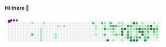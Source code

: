 ### Hi there 👋

<!--
**MarcoCosta87/MarcoCosta87** is a ✨ _special_ ✨ repository because its `README.md` (this file) appears on your GitHub profile.

Here are some ideas to get you started:

- 🔭 I’m currently working on ...
- 🌱 I’m currently learning ...
- 👯 I’m looking to collaborate on ...
- 🤔 I’m looking for help with ...
- 💬 Ask me about ...
- 📫 How to reach me: ...
- 😄 Pronouns: ...
- ⚡ Fun fact: ...
-->

<svg viewBox="-16 -32 880 192" width="880" height="192" xmlns="http://www.w3.org/2000/svg"><style>@keyframes c0{1.99%{fill:var(--c1)}2.01%,to{fill:var(--ce)}}@keyframes c1{68.06%{fill:var(--c2)}68.08%,to{fill:var(--ce)}}@keyframes c2{3.54%{fill:var(--c1)}3.56%,to{fill:var(--ce)}}@keyframes c3{3.76%{fill:var(--c1)}3.78%,to{fill:var(--ce)}}@keyframes c4{3.98%{fill:var(--c1)}4%,to{fill:var(--ce)}}@keyframes c5{4.2%{fill:var(--c1)}4.22%,to{fill:var(--ce)}}@keyframes c6{4.42%{fill:var(--c1)}4.44%,to{fill:var(--ce)}}@keyframes c7{2.87%{fill:var(--c1)}2.89%,to{fill:var(--ce)}}@keyframes c8{5.98%{fill:var(--c1)}6%,to{fill:var(--ce)}}@keyframes c9{5.75%{fill:var(--c1)}5.77%,to{fill:var(--ce)}}@keyframes ca{6.86%{fill:var(--c1)}6.88%,to{fill:var(--ce)}}@keyframes cb{7.31%{fill:var(--c1)}7.33%,to{fill:var(--ce)}}@keyframes cc{58.53%{fill:var(--c2)}58.55%,to{fill:var(--ce)}}@keyframes cd{9.75%{fill:var(--c1)}9.77%,to{fill:var(--ce)}}@keyframes ce{9.97%{fill:var(--c1)}9.99%,to{fill:var(--ce)}}@keyframes cf{10.41%{fill:var(--c1)}10.43%,to{fill:var(--ce)}}@keyframes cg{57.86%{fill:var(--c2)}57.88%,to{fill:var(--ce)}}@keyframes ch{17.73%{fill:var(--c1)}17.75%,to{fill:var(--ce)}}@keyframes ci{17.95%{fill:var(--c1)}17.97%,to{fill:var(--ce)}}@keyframes cj{74.05%{fill:var(--c3)}74.07%,to{fill:var(--ce)}}@keyframes ck{60.3%{fill:var(--c2)}60.32%,to{fill:var(--ce)}}@keyframes cl{11.74%{fill:var(--c1)}11.76%,to{fill:var(--ce)}}@keyframes cm{90.68%{fill:var(--c4)}90.7%,to{fill:var(--ce)}}@keyframes cn{57.2%{fill:var(--c2)}57.22%,to{fill:var(--ce)}}@keyframes co{56.97%{fill:var(--c2)}56.99%,to{fill:var(--ce)}}@keyframes cp{11.96%{fill:var(--c1)}11.98%,to{fill:var(--ce)}}@keyframes cq{74.93%{fill:var(--c3)}74.95%,to{fill:var(--ce)}}@keyframes cr{56.53%{fill:var(--c2)}56.55%,to{fill:var(--ce)}}@keyframes cs{12.41%{fill:var(--c1)}12.43%,to{fill:var(--ce)}}@keyframes ct{12.63%{fill:var(--c1)}12.65%,to{fill:var(--ce)}}@keyframes cu{13.07%{fill:var(--c1)}13.09%,to{fill:var(--ce)}}@keyframes cv{56.09%{fill:var(--c2)}56.11%,to{fill:var(--ce)}}@keyframes cw{61.19%{fill:var(--c2)}61.21%,to{fill:var(--ce)}}@keyframes cx{16.18%{fill:var(--c1)}16.2%,to{fill:var(--ce)}}@keyframes cy{15.51%{fill:var(--c1)}15.53%,to{fill:var(--ce)}}@keyframes cz{14.85%{fill:var(--c1)}14.87%,to{fill:var(--ce)}}@keyframes c10{15.95%{fill:var(--c1)}15.97%,to{fill:var(--ce)}}@keyframes c11{15.73%{fill:var(--c1)}15.75%,to{fill:var(--ce)}}@keyframes c12{75.82%{fill:var(--c3)}75.84%,to{fill:var(--ce)}}@keyframes c13{85.8%{fill:var(--c4)}85.82%,to{fill:var(--ce)}}@keyframes c14{85.58%{fill:var(--c4)}85.6%,to{fill:var(--ce)}}@keyframes c15{13.74%{fill:var(--c1)}13.76%,to{fill:var(--ce)}}@keyframes c16{86.24%{fill:var(--c4)}86.26%,to{fill:var(--ce)}}@keyframes c17{14.18%{fill:var(--c1)}14.2%,to{fill:var(--ce)}}@keyframes c18{76.93%{fill:var(--c3)}76.95%,to{fill:var(--ce)}}@keyframes c19{42.56%{fill:var(--c1)}42.58%,to{fill:var(--ce)}}@keyframes c1a{42.78%{fill:var(--c2)}42.8%,to{fill:var(--ce)}}@keyframes c1b{77.6%{fill:var(--c3)}77.62%,to{fill:var(--ce)}}@keyframes c1c{77.82%{fill:var(--c3)}77.84%,to{fill:var(--ce)}}@keyframes c1d{43.45%{fill:var(--c2)}43.47%,to{fill:var(--ce)}}@keyframes c1e{29.04%{fill:var(--c1)}29.06%,to{fill:var(--ce)}}@keyframes c1f{29.26%{fill:var(--c1)}29.28%,to{fill:var(--ce)}}@keyframes c1g{30.37%{fill:var(--c1)}30.39%,to{fill:var(--ce)}}@keyframes c1h{78.04%{fill:var(--c3)}78.06%,to{fill:var(--ce)}}@keyframes c1i{84.47%{fill:var(--c4)}84.49%,to{fill:var(--ce)}}@keyframes c1j{87.35%{fill:var(--c4)}87.37%,to{fill:var(--ce)}}@keyframes c1k{28.59%{fill:var(--c1)}28.61%,to{fill:var(--ce)}}@keyframes c1l{28.81%{fill:var(--c1)}28.83%,to{fill:var(--ce)}}@keyframes c1m{41.01%{fill:var(--c1)}41.03%,to{fill:var(--ce)}}@keyframes c1n{84.25%{fill:var(--c4)}84.27%,to{fill:var(--ce)}}@keyframes c1o{44.11%{fill:var(--c2)}44.13%,to{fill:var(--ce)}}@keyframes c1p{28.37%{fill:var(--c1)}28.39%,to{fill:var(--ce)}}@keyframes c1q{46.77%{fill:var(--c2)}46.79%,to{fill:var(--ce)}}@keyframes c1r{29.7%{fill:var(--c1)}29.72%,to{fill:var(--ce)}}@keyframes c1s{29.92%{fill:var(--c1)}29.94%,to{fill:var(--ce)}}@keyframes c1t{41.23%{fill:var(--c2)}41.25%,to{fill:var(--ce)}}@keyframes c1u{84.03%{fill:var(--c4)}84.05%,to{fill:var(--ce)}}@keyframes c1v{28.15%{fill:var(--c1)}28.17%,to{fill:var(--ce)}}@keyframes c1w{82.03%{fill:var(--c4)}82.05%,to{fill:var(--ce)}}@keyframes c1x{82.25%{fill:var(--c4)}82.27%,to{fill:var(--ce)}}@keyframes c1y{78.7%{fill:var(--c3)}78.72%,to{fill:var(--ce)}}@keyframes c1z{21.5%{fill:var(--c1)}21.52%,to{fill:var(--ce)}}@keyframes c20{21.72%{fill:var(--c1)}21.74%,to{fill:var(--ce)}}@keyframes c21{45%{fill:var(--c2)}45.02%,to{fill:var(--ce)}}@keyframes c22{82.47%{fill:var(--c4)}82.49%,to{fill:var(--ce)}}@keyframes c23{82.7%{fill:var(--c4)}82.72%,to{fill:var(--ce)}}@keyframes c24{21.94%{fill:var(--c1)}21.96%,to{fill:var(--ce)}}@keyframes c25{45.22%{fill:var(--c2)}45.24%,to{fill:var(--ce)}}@keyframes c26{35.69%{fill:var(--c1)}35.71%,to{fill:var(--ce)}}@keyframes c27{35.47%{fill:var(--c1)}35.49%,to{fill:var(--ce)}}@keyframes c28{48.99%{fill:var(--c2)}49.01%,to{fill:var(--ce)}}@keyframes c29{83.36%{fill:var(--c4)}83.38%,to{fill:var(--ce)}}@keyframes c2a{45.67%{fill:var(--c2)}45.69%,to{fill:var(--ce)}}@keyframes c2b{45.44%{fill:var(--c2)}45.46%,to{fill:var(--ce)}}@keyframes c2c{35.91%{fill:var(--c2)}35.93%,to{fill:var(--ce)}}@keyframes c2d{35.24%{fill:var(--c1)}35.26%,to{fill:var(--ce)}}@keyframes c2e{79.37%{fill:var(--c3)}79.39%,to{fill:var(--ce)}}@keyframes c2f{80.92%{fill:var(--c4)}80.94%,to{fill:var(--ce)}}@keyframes c2g{80.7%{fill:var(--c4)}80.72%,to{fill:var(--ce)}}@keyframes c2h{22.83%{fill:var(--c1)}22.85%,to{fill:var(--ce)}}@keyframes c2i{80.48%{fill:var(--c3)}80.5%,to{fill:var(--ce)}}@keyframes c2j{51.43%{fill:var(--c2)}51.45%,to{fill:var(--ce)}}@keyframes c2k{24.6%{fill:var(--c1)}24.62%,to{fill:var(--ce)}}@keyframes c2l{23.27%{fill:var(--c1)}23.29%,to{fill:var(--ce)}}@keyframes c2m{51.87%{fill:var(--c2)}51.89%,to{fill:var(--ce)}}@keyframes c2n{24.16%{fill:var(--c1)}24.18%,to{fill:var(--ce)}}@keyframes c2o{24.38%{fill:var(--c1)}24.4%,to{fill:var(--ce)}}@keyframes c2p{25.05%{fill:var(--c1)}25.07%,to{fill:var(--ce)}}@keyframes u0{1.99%{transform:scale(0,1)}2.01%,2.87%{transform:scale(.02,1)}2.89%,3.54%{transform:scale(.04,1)}3.56%,3.76%{transform:scale(.06,1)}3.78%,3.98%{transform:scale(.08,1)}4%,4.2%{transform:scale(.1,1)}4.22%,4.42%{transform:scale(.12,1)}4.44%,5.75%{transform:scale(.14,1)}5.77%,5.98%{transform:scale(.16,1)}6%,6.86%{transform:scale(.18,1)}6.88%,7.31%{transform:scale(.2,1)}7.33%,9.75%{transform:scale(.22,1)}9.77%,9.97%{transform:scale(.24,1)}10.41%,9.99%{transform:scale(.27,1)}10.43%,11.74%{transform:scale(.29,1)}11.76%,11.96%{transform:scale(.31,1)}11.98%,12.41%{transform:scale(.33,1)}12.43%,12.63%{transform:scale(.35,1)}12.65%,13.07%{transform:scale(.37,1)}13.09%,13.74%{transform:scale(.39,1)}13.76%,14.18%{transform:scale(.41,1)}14.2%,14.85%{transform:scale(.43,1)}14.87%,15.51%{transform:scale(.45,1)}15.53%,15.73%{transform:scale(.47,1)}15.75%,15.95%{transform:scale(.49,1)}15.97%,16.18%{transform:scale(.51,1)}16.2%,17.73%{transform:scale(.53,1)}17.75%,17.95%{transform:scale(.55,1)}17.97%,21.5%{transform:scale(.57,1)}21.52%,21.72%{transform:scale(.59,1)}21.74%,21.94%{transform:scale(.61,1)}21.96%,22.83%{transform:scale(.63,1)}22.85%,23.27%{transform:scale(.65,1)}23.29%,24.16%{transform:scale(.67,1)}24.18%,24.38%{transform:scale(.69,1)}24.4%,24.6%{transform:scale(.71,1)}24.62%,25.05%{transform:scale(.73,1)}25.07%,28.15%{transform:scale(.76,1)}28.17%,28.37%{transform:scale(.78,1)}28.39%,28.59%{transform:scale(.8,1)}28.61%,28.81%{transform:scale(.82,1)}28.83%,29.04%{transform:scale(.84,1)}29.06%,29.26%{transform:scale(.86,1)}29.28%,29.7%{transform:scale(.88,1)}29.72%,29.92%{transform:scale(.9,1)}29.94%,30.37%{transform:scale(.92,1)}30.39%,35.24%{transform:scale(.94,1)}35.26%,35.47%{transform:scale(.96,1)}35.49%,35.69%{transform:scale(.98,1)}35.71%,to{transform:scale(1,1)}}@keyframes u1{35.91%{transform:scale(0,1)}35.93%,to{transform:scale(1,1)}}@keyframes u2{41.01%{transform:scale(0,1)}41.03%,to{transform:scale(1,1)}}@keyframes u3{41.23%{transform:scale(0,1)}41.25%,to{transform:scale(1,1)}}@keyframes u4{42.56%{transform:scale(0,1)}42.58%,to{transform:scale(1,1)}}@keyframes u5{42.78%{transform:scale(0,1)}42.8%,43.45%{transform:scale(.05,1)}43.47%,44.11%{transform:scale(.1,1)}44.13%,45%{transform:scale(.15,1)}45.02%,45.22%{transform:scale(.2,1)}45.24%,45.44%{transform:scale(.25,1)}45.46%,45.67%{transform:scale(.3,1)}45.69%,46.77%{transform:scale(.35,1)}46.79%,48.99%{transform:scale(.4,1)}49.01%,51.43%{transform:scale(.45,1)}51.45%,51.87%{transform:scale(.5,1)}51.89%,56.09%{transform:scale(.55,1)}56.11%,56.53%{transform:scale(.6,1)}56.55%,56.97%{transform:scale(.65,1)}56.99%,57.2%{transform:scale(.7,1)}57.22%,57.86%{transform:scale(.75,1)}57.88%,58.53%{transform:scale(.8,1)}58.55%,60.3%{transform:scale(.85,1)}60.32%,61.19%{transform:scale(.9,1)}61.21%,68.06%{transform:scale(.95,1)}68.08%,to{transform:scale(1,1)}}@keyframes u6{74.05%{transform:scale(0,1)}74.07%,74.93%{transform:scale(.1,1)}74.95%,75.82%{transform:scale(.2,1)}75.84%,76.93%{transform:scale(.3,1)}76.95%,77.6%{transform:scale(.4,1)}77.62%,77.82%{transform:scale(.5,1)}77.84%,78.04%{transform:scale(.6,1)}78.06%,78.7%{transform:scale(.7,1)}78.72%,79.37%{transform:scale(.8,1)}79.39%,80.48%{transform:scale(.9,1)}80.5%,to{transform:scale(1,1)}}@keyframes u7{80.7%{transform:scale(0,1)}80.72%,80.92%{transform:scale(.07,1)}80.94%,82.03%{transform:scale(.13,1)}82.05%,82.25%{transform:scale(.2,1)}82.27%,82.47%{transform:scale(.27,1)}82.49%,82.7%{transform:scale(.33,1)}82.72%,83.36%{transform:scale(.4,1)}83.38%,84.03%{transform:scale(.47,1)}84.05%,84.25%{transform:scale(.53,1)}84.27%,84.47%{transform:scale(.6,1)}84.49%,85.58%{transform:scale(.67,1)}85.6%,85.8%{transform:scale(.73,1)}85.82%,86.24%{transform:scale(.8,1)}86.26%,87.35%{transform:scale(.87,1)}87.37%,90.68%{transform:scale(.93,1)}90.7%,to{transform:scale(1,1)}}@keyframes s0{0%,99.78%{transform:translate(0,-16px)}.22%{transform:translate(0,0)}2.88%{transform:translate(192px,0)}3.1%{transform:translate(192px,16px)}3.33%{transform:translate(176px,16px)}4.43%{transform:translate(176px,96px)}5.54%{transform:translate(256px,96px)}5.99%{transform:translate(256px,64px)}6.21%{transform:translate(272px,64px)}6.87%{transform:translate(272px,16px)}9.76%{transform:translate(480px,16px)}10.42%{transform:translate(480px,64px)}10.86%{transform:translate(512px,64px)}11.09%,59.87%{transform:translate(512px,48px)}11.53%{transform:translate(544px,48px)}11.75%{transform:translate(544px,32px)}11.97%,56.76%{transform:translate(560px,32px)}12.2%{transform:translate(560px,48px)}12.42%{transform:translate(576px,48px)}13.08%{transform:translate(576px,96px)}13.97%{transform:translate(640px,96px)}14.19%{transform:translate(640px,80px)}14.63%{transform:translate(608px,80px)}15.52%,76.27%{transform:translate(608px,16px)}15.74%,75.61%{transform:translate(624px,16px)}15.96%{transform:translate(624px,0)}16.19%{transform:translate(608px,0)}16.41%{transform:translate(608px,-16px)}17.52%{transform:translate(528px,-16px)}17.96%{transform:translate(528px,16px)}18.18%{transform:translate(544px,16px)}18.63%{transform:translate(544px,-16px)}21.29%{transform:translate(736px,-16px)}21.73%,31.93%{transform:translate(736px,16px)}21.95%,39.25%,48.12%{transform:translate(752px,16px)}22.17%,39.02%{transform:translate(752px,0)}23.06%,38.14%{transform:translate(816px,0)}23.28%,37.92%{transform:translate(816px,16px)}23.5%,37.69%{transform:translate(832px,16px)}23.95%{transform:translate(832px,48px)}24.17%,51.66%{transform:translate(816px,48px)}24.39%{transform:translate(816px,64px)}24.61%{transform:translate(800px,64px)}24.83%,79.82%{transform:translate(800px,80px)}25.28%{transform:translate(832px,80px)}26.39%,33.48%{transform:translate(832px,0)}27.94%{transform:translate(720px,0)}28.16%,81.82%{transform:translate(720px,16px)}28.6%,31.26%,40.13%,47.23%{transform:translate(688px,16px)}28.82%,31.04%,47.01%,86.92%{transform:translate(688px,32px)}29.05%,30.82%,42.35%{transform:translate(672px,32px)}29.27%,43.02%{transform:translate(672px,48px)}29.71%{transform:translate(704px,48px)}29.93%,41.46%{transform:translate(704px,64px)}30.38%,41.91%,84.92%{transform:translate(672px,64px)}32.15%,44.57%{transform:translate(736px,0)}34.37%,37.03%{transform:translate(832px,64px)}35.48%,82.93%{transform:translate(752px,64px)}35.7%{transform:translate(752px,48px)}35.92%{transform:translate(768px,48px)}36.14%{transform:translate(768px,64px)}41.02%{transform:translate(688px,80px)}41.24%{transform:translate(704px,80px)}42.57%{transform:translate(656px,32px)}42.79%{transform:translate(656px,48px)}43.46%{transform:translate(672px,16px)}43.9%,46.56%{transform:translate(704px,16px)}44.12%{transform:translate(704px,0)}45.01%{transform:translate(736px,32px)}45.45%{transform:translate(768px,32px)}45.68%{transform:translate(768px,16px)}46.78%{transform:translate(704px,32px)}49%{transform:translate(752px,80px)}49.22%{transform:translate(736px,80px)}49.67%{transform:translate(736px,112px)}50.55%{transform:translate(800px,112px)}51.44%{transform:translate(800px,48px)}52.55%{transform:translate(816px,-16px)}55.65%{transform:translate(592px,-16px)}56.32%{transform:translate(592px,32px)}57.21%{transform:translate(560px,0)}58.54%{transform:translate(464px,0)}58.76%{transform:translate(464px,16px)}59.42%{transform:translate(512px,16px)}60.09%{transform:translate(528px,48px)}60.31%,73.61%{transform:translate(528px,64px)}61.2%{transform:translate(592px,64px)}61.42%{transform:translate(592px,48px)}67.85%,97.12%{transform:translate(128px,48px)}68.07%,96.9%{transform:translate(128px,64px)}74.06%{transform:translate(528px,32px)}74.72%{transform:translate(576px,32px)}74.94%{transform:translate(576px,16px)}75.83%{transform:translate(624px,32px)}76.05%{transform:translate(608px,32px)}76.94%{transform:translate(656px,16px)}77.83%{transform:translate(656px,80px)}80.49%{transform:translate(800px,32px)}80.71%{transform:translate(784px,32px)}80.93%{transform:translate(784px,16px)}82.26%{transform:translate(720px,48px)}82.48%{transform:translate(736px,48px)}82.71%{transform:translate(736px,64px)}83.37%{transform:translate(752px,96px)}84.48%{transform:translate(672px,96px)}85.59%{transform:translate(624px,64px)}85.81%{transform:translate(624px,48px)}86.03%{transform:translate(640px,48px)}86.25%{transform:translate(640px,32px)}87.36%{transform:translate(688px,0)}89.36%{transform:translate(544px,0)}90.69%{transform:translate(544px,96px)}96.01%{transform:translate(160px,96px)}96.45%{transform:translate(160px,64px)}97.34%{transform:translate(112px,48px)}97.56%{transform:translate(112px,32px)}98.23%{transform:translate(64px,32px)}98.89%{transform:translate(64px,-16px)}}@keyframes s1{0%,99.78%{transform:translate(16px,-16px)}.22%{transform:translate(0,-16px)}.44%{transform:translate(0,0)}3.1%{transform:translate(192px,0)}3.33%{transform:translate(192px,16px)}3.55%{transform:translate(176px,16px)}4.66%{transform:translate(176px,96px)}5.76%{transform:translate(256px,96px)}6.21%{transform:translate(256px,64px)}6.43%{transform:translate(272px,64px)}7.1%{transform:translate(272px,16px)}9.98%{transform:translate(480px,16px)}10.64%{transform:translate(480px,64px)}11.09%{transform:translate(512px,64px)}11.31%,60.09%{transform:translate(512px,48px)}11.75%{transform:translate(544px,48px)}11.97%{transform:translate(544px,32px)}12.2%,56.98%{transform:translate(560px,32px)}12.42%{transform:translate(560px,48px)}12.64%{transform:translate(576px,48px)}13.3%{transform:translate(576px,96px)}14.19%{transform:translate(640px,96px)}14.41%{transform:translate(640px,80px)}14.86%{transform:translate(608px,80px)}15.74%,76.5%{transform:translate(608px,16px)}15.96%,75.83%{transform:translate(624px,16px)}16.19%{transform:translate(624px,0)}16.41%{transform:translate(608px,0)}16.63%{transform:translate(608px,-16px)}17.74%{transform:translate(528px,-16px)}18.18%{transform:translate(528px,16px)}18.4%{transform:translate(544px,16px)}18.85%{transform:translate(544px,-16px)}21.51%{transform:translate(736px,-16px)}21.95%,32.15%{transform:translate(736px,16px)}22.17%,39.47%,48.34%{transform:translate(752px,16px)}22.39%,39.25%{transform:translate(752px,0)}23.28%,38.36%{transform:translate(816px,0)}23.5%,38.14%{transform:translate(816px,16px)}23.73%,37.92%{transform:translate(832px,16px)}24.17%{transform:translate(832px,48px)}24.39%,51.88%{transform:translate(816px,48px)}24.61%{transform:translate(816px,64px)}24.83%{transform:translate(800px,64px)}25.06%,80.04%{transform:translate(800px,80px)}25.5%{transform:translate(832px,80px)}26.61%,33.7%{transform:translate(832px,0)}28.16%{transform:translate(720px,0)}28.38%,82.04%{transform:translate(720px,16px)}28.82%,31.49%,40.35%,47.45%{transform:translate(688px,16px)}29.05%,31.26%,47.23%,87.14%{transform:translate(688px,32px)}29.27%,31.04%,42.57%{transform:translate(672px,32px)}29.49%,43.24%{transform:translate(672px,48px)}29.93%{transform:translate(704px,48px)}30.16%,41.69%{transform:translate(704px,64px)}30.6%,42.13%,85.14%{transform:translate(672px,64px)}32.37%,44.79%{transform:translate(736px,0)}34.59%,37.25%{transform:translate(832px,64px)}35.7%,83.15%{transform:translate(752px,64px)}35.92%{transform:translate(752px,48px)}36.14%{transform:translate(768px,48px)}36.36%{transform:translate(768px,64px)}41.24%{transform:translate(688px,80px)}41.46%{transform:translate(704px,80px)}42.79%{transform:translate(656px,32px)}43.02%{transform:translate(656px,48px)}43.68%{transform:translate(672px,16px)}44.12%,46.78%{transform:translate(704px,16px)}44.35%{transform:translate(704px,0)}45.23%{transform:translate(736px,32px)}45.68%{transform:translate(768px,32px)}45.9%{transform:translate(768px,16px)}47.01%{transform:translate(704px,32px)}49.22%{transform:translate(752px,80px)}49.45%{transform:translate(736px,80px)}49.89%{transform:translate(736px,112px)}50.78%{transform:translate(800px,112px)}51.66%{transform:translate(800px,48px)}52.77%{transform:translate(816px,-16px)}55.88%{transform:translate(592px,-16px)}56.54%{transform:translate(592px,32px)}57.43%{transform:translate(560px,0)}58.76%{transform:translate(464px,0)}58.98%{transform:translate(464px,16px)}59.65%{transform:translate(512px,16px)}60.31%{transform:translate(528px,48px)}60.53%,73.84%{transform:translate(528px,64px)}61.42%{transform:translate(592px,64px)}61.64%{transform:translate(592px,48px)}68.07%,97.34%{transform:translate(128px,48px)}68.29%,97.12%{transform:translate(128px,64px)}74.28%{transform:translate(528px,32px)}74.94%{transform:translate(576px,32px)}75.17%{transform:translate(576px,16px)}76.05%{transform:translate(624px,32px)}76.27%{transform:translate(608px,32px)}77.16%{transform:translate(656px,16px)}78.05%{transform:translate(656px,80px)}80.71%{transform:translate(800px,32px)}80.93%{transform:translate(784px,32px)}81.15%{transform:translate(784px,16px)}82.48%{transform:translate(720px,48px)}82.71%{transform:translate(736px,48px)}82.93%{transform:translate(736px,64px)}83.59%{transform:translate(752px,96px)}84.7%{transform:translate(672px,96px)}85.81%{transform:translate(624px,64px)}86.03%{transform:translate(624px,48px)}86.25%{transform:translate(640px,48px)}86.47%{transform:translate(640px,32px)}87.58%{transform:translate(688px,0)}89.58%{transform:translate(544px,0)}90.91%{transform:translate(544px,96px)}96.23%{transform:translate(160px,96px)}96.67%{transform:translate(160px,64px)}97.56%{transform:translate(112px,48px)}97.78%{transform:translate(112px,32px)}98.45%{transform:translate(64px,32px)}99.11%{transform:translate(64px,-16px)}}@keyframes s2{0%,99.78%{transform:translate(32px,-16px)}.44%{transform:translate(0,-16px)}.67%{transform:translate(0,0)}3.33%{transform:translate(192px,0)}3.55%{transform:translate(192px,16px)}3.77%{transform:translate(176px,16px)}4.88%{transform:translate(176px,96px)}5.99%{transform:translate(256px,96px)}6.43%{transform:translate(256px,64px)}6.65%{transform:translate(272px,64px)}7.32%{transform:translate(272px,16px)}10.2%{transform:translate(480px,16px)}10.86%{transform:translate(480px,64px)}11.31%{transform:translate(512px,64px)}11.53%,60.31%{transform:translate(512px,48px)}11.97%{transform:translate(544px,48px)}12.2%{transform:translate(544px,32px)}12.42%,57.21%{transform:translate(560px,32px)}12.64%{transform:translate(560px,48px)}12.86%{transform:translate(576px,48px)}13.53%{transform:translate(576px,96px)}14.41%{transform:translate(640px,96px)}14.63%{transform:translate(640px,80px)}15.08%{transform:translate(608px,80px)}15.96%,76.72%{transform:translate(608px,16px)}16.19%,76.05%{transform:translate(624px,16px)}16.41%{transform:translate(624px,0)}16.63%{transform:translate(608px,0)}16.85%{transform:translate(608px,-16px)}17.96%{transform:translate(528px,-16px)}18.4%{transform:translate(528px,16px)}18.63%{transform:translate(544px,16px)}19.07%{transform:translate(544px,-16px)}21.73%{transform:translate(736px,-16px)}22.17%,32.37%{transform:translate(736px,16px)}22.39%,39.69%,48.56%{transform:translate(752px,16px)}22.62%,39.47%{transform:translate(752px,0)}23.5%,38.58%{transform:translate(816px,0)}23.73%,38.36%{transform:translate(816px,16px)}23.95%,38.14%{transform:translate(832px,16px)}24.39%{transform:translate(832px,48px)}24.61%,52.11%{transform:translate(816px,48px)}24.83%{transform:translate(816px,64px)}25.06%{transform:translate(800px,64px)}25.28%,80.27%{transform:translate(800px,80px)}25.72%{transform:translate(832px,80px)}26.83%,33.92%{transform:translate(832px,0)}28.38%{transform:translate(720px,0)}28.6%,82.26%{transform:translate(720px,16px)}29.05%,31.71%,40.58%,47.67%{transform:translate(688px,16px)}29.27%,31.49%,47.45%,87.36%{transform:translate(688px,32px)}29.49%,31.26%,42.79%{transform:translate(672px,32px)}29.71%,43.46%{transform:translate(672px,48px)}30.16%{transform:translate(704px,48px)}30.38%,41.91%{transform:translate(704px,64px)}30.82%,42.35%,85.37%{transform:translate(672px,64px)}32.59%,45.01%{transform:translate(736px,0)}34.81%,37.47%{transform:translate(832px,64px)}35.92%,83.37%{transform:translate(752px,64px)}36.14%{transform:translate(752px,48px)}36.36%{transform:translate(768px,48px)}36.59%{transform:translate(768px,64px)}41.46%{transform:translate(688px,80px)}41.69%{transform:translate(704px,80px)}43.02%{transform:translate(656px,32px)}43.24%{transform:translate(656px,48px)}43.9%{transform:translate(672px,16px)}44.35%,47.01%{transform:translate(704px,16px)}44.57%{transform:translate(704px,0)}45.45%{transform:translate(736px,32px)}45.9%{transform:translate(768px,32px)}46.12%{transform:translate(768px,16px)}47.23%{transform:translate(704px,32px)}49.45%{transform:translate(752px,80px)}49.67%{transform:translate(736px,80px)}50.11%{transform:translate(736px,112px)}51%{transform:translate(800px,112px)}51.88%{transform:translate(800px,48px)}52.99%{transform:translate(816px,-16px)}56.1%{transform:translate(592px,-16px)}56.76%{transform:translate(592px,32px)}57.65%{transform:translate(560px,0)}58.98%{transform:translate(464px,0)}59.2%{transform:translate(464px,16px)}59.87%{transform:translate(512px,16px)}60.53%{transform:translate(528px,48px)}60.75%,74.06%{transform:translate(528px,64px)}61.64%{transform:translate(592px,64px)}61.86%{transform:translate(592px,48px)}68.29%,97.56%{transform:translate(128px,48px)}68.51%,97.34%{transform:translate(128px,64px)}74.5%{transform:translate(528px,32px)}75.17%{transform:translate(576px,32px)}75.39%{transform:translate(576px,16px)}76.27%{transform:translate(624px,32px)}76.5%{transform:translate(608px,32px)}77.38%{transform:translate(656px,16px)}78.27%{transform:translate(656px,80px)}80.93%{transform:translate(800px,32px)}81.15%{transform:translate(784px,32px)}81.37%{transform:translate(784px,16px)}82.71%{transform:translate(720px,48px)}82.93%{transform:translate(736px,48px)}83.15%{transform:translate(736px,64px)}83.81%{transform:translate(752px,96px)}84.92%{transform:translate(672px,96px)}86.03%{transform:translate(624px,64px)}86.25%{transform:translate(624px,48px)}86.47%{transform:translate(640px,48px)}86.7%{transform:translate(640px,32px)}87.8%{transform:translate(688px,0)}89.8%{transform:translate(544px,0)}91.13%{transform:translate(544px,96px)}96.45%{transform:translate(160px,96px)}96.9%{transform:translate(160px,64px)}97.78%{transform:translate(112px,48px)}98%{transform:translate(112px,32px)}98.67%{transform:translate(64px,32px)}99.33%{transform:translate(64px,-16px)}}@keyframes s3{0%,99.78%{transform:translate(48px,-16px)}.67%{transform:translate(0,-16px)}.89%{transform:translate(0,0)}3.55%{transform:translate(192px,0)}3.77%{transform:translate(192px,16px)}3.99%{transform:translate(176px,16px)}5.1%{transform:translate(176px,96px)}6.21%{transform:translate(256px,96px)}6.65%{transform:translate(256px,64px)}6.87%{transform:translate(272px,64px)}7.54%{transform:translate(272px,16px)}10.42%{transform:translate(480px,16px)}11.09%{transform:translate(480px,64px)}11.53%{transform:translate(512px,64px)}11.75%,60.53%{transform:translate(512px,48px)}12.2%{transform:translate(544px,48px)}12.42%{transform:translate(544px,32px)}12.64%,57.43%{transform:translate(560px,32px)}12.86%{transform:translate(560px,48px)}13.08%{transform:translate(576px,48px)}13.75%{transform:translate(576px,96px)}14.63%{transform:translate(640px,96px)}14.86%{transform:translate(640px,80px)}15.3%{transform:translate(608px,80px)}16.19%,76.94%{transform:translate(608px,16px)}16.41%,76.27%{transform:translate(624px,16px)}16.63%{transform:translate(624px,0)}16.85%{transform:translate(608px,0)}17.07%{transform:translate(608px,-16px)}18.18%{transform:translate(528px,-16px)}18.63%{transform:translate(528px,16px)}18.85%{transform:translate(544px,16px)}19.29%{transform:translate(544px,-16px)}21.95%{transform:translate(736px,-16px)}22.39%,32.59%{transform:translate(736px,16px)}22.62%,39.91%,48.78%{transform:translate(752px,16px)}22.84%,39.69%{transform:translate(752px,0)}23.73%,38.8%{transform:translate(816px,0)}23.95%,38.58%{transform:translate(816px,16px)}24.17%,38.36%{transform:translate(832px,16px)}24.61%{transform:translate(832px,48px)}24.83%,52.33%{transform:translate(816px,48px)}25.06%{transform:translate(816px,64px)}25.28%{transform:translate(800px,64px)}25.5%,80.49%{transform:translate(800px,80px)}25.94%{transform:translate(832px,80px)}27.05%,34.15%{transform:translate(832px,0)}28.6%{transform:translate(720px,0)}28.82%,82.48%{transform:translate(720px,16px)}29.27%,31.93%,40.8%,47.89%{transform:translate(688px,16px)}29.49%,31.71%,47.67%,87.58%{transform:translate(688px,32px)}29.71%,31.49%,43.02%{transform:translate(672px,32px)}29.93%,43.68%{transform:translate(672px,48px)}30.38%{transform:translate(704px,48px)}30.6%,42.13%{transform:translate(704px,64px)}31.04%,42.57%,85.59%{transform:translate(672px,64px)}32.82%,45.23%{transform:translate(736px,0)}35.03%,37.69%{transform:translate(832px,64px)}36.14%,83.59%{transform:translate(752px,64px)}36.36%{transform:translate(752px,48px)}36.59%{transform:translate(768px,48px)}36.81%{transform:translate(768px,64px)}41.69%{transform:translate(688px,80px)}41.91%{transform:translate(704px,80px)}43.24%{transform:translate(656px,32px)}43.46%{transform:translate(656px,48px)}44.12%{transform:translate(672px,16px)}44.57%,47.23%{transform:translate(704px,16px)}44.79%{transform:translate(704px,0)}45.68%{transform:translate(736px,32px)}46.12%{transform:translate(768px,32px)}46.34%{transform:translate(768px,16px)}47.45%{transform:translate(704px,32px)}49.67%{transform:translate(752px,80px)}49.89%{transform:translate(736px,80px)}50.33%{transform:translate(736px,112px)}51.22%{transform:translate(800px,112px)}52.11%{transform:translate(800px,48px)}53.22%{transform:translate(816px,-16px)}56.32%{transform:translate(592px,-16px)}56.98%{transform:translate(592px,32px)}57.87%{transform:translate(560px,0)}59.2%{transform:translate(464px,0)}59.42%{transform:translate(464px,16px)}60.09%{transform:translate(512px,16px)}60.75%{transform:translate(528px,48px)}60.98%,74.28%{transform:translate(528px,64px)}61.86%{transform:translate(592px,64px)}62.08%{transform:translate(592px,48px)}68.51%,97.78%{transform:translate(128px,48px)}68.74%,97.56%{transform:translate(128px,64px)}74.72%{transform:translate(528px,32px)}75.39%{transform:translate(576px,32px)}75.61%{transform:translate(576px,16px)}76.5%{transform:translate(624px,32px)}76.72%{transform:translate(608px,32px)}77.61%{transform:translate(656px,16px)}78.49%{transform:translate(656px,80px)}81.15%{transform:translate(800px,32px)}81.37%{transform:translate(784px,32px)}81.6%{transform:translate(784px,16px)}82.93%{transform:translate(720px,48px)}83.15%{transform:translate(736px,48px)}83.37%{transform:translate(736px,64px)}84.04%{transform:translate(752px,96px)}85.14%{transform:translate(672px,96px)}86.25%{transform:translate(624px,64px)}86.47%{transform:translate(624px,48px)}86.7%{transform:translate(640px,48px)}86.92%{transform:translate(640px,32px)}88.03%{transform:translate(688px,0)}90.02%{transform:translate(544px,0)}91.35%{transform:translate(544px,96px)}96.67%{transform:translate(160px,96px)}97.12%{transform:translate(160px,64px)}98%{transform:translate(112px,48px)}98.23%{transform:translate(112px,32px)}98.89%{transform:translate(64px,32px)}99.56%{transform:translate(64px,-16px)}}:root{--cb:#1b1f230a;--cs:purple;--ce:#ebedf0;--c0:#ebedf0;--c1:#9be9a8;--c2:#40c463;--c3:#30a14e;--c4:#216e39}@media (prefers-color-scheme:dark){:root{--cb:#1b1f230a;--cs:purple;--ce:#161b22;--c1:#01311f;--c2:#034525;--c3:#0f6d31;--c4:#00c647}}.c{shape-rendering:geometricPrecision;rx:2;ry:2;fill:var(--ce);stroke-width:1px;stroke:var(--cb);animation:none 45100ms linear infinite}.c.c0{fill:var(--c1);animation-name:c0}.c.c1{fill:var(--c2);animation-name:c1}.c.c2{fill:var(--c1);animation-name:c2}.c.c3,.c.c4,.c.c5{fill:var(--c1);animation-name:c3}.c.c4,.c.c5{animation-name:c4}.c.c5{animation-name:c5}.c.c6,.c.c7,.c.c8{fill:var(--c1);animation-name:c6}.c.c7,.c.c8{animation-name:c7}.c.c8{animation-name:c8}.c.c9,.c.ca,.c.cb{fill:var(--c1);animation-name:c9}.c.ca,.c.cb{animation-name:ca}.c.cb{animation-name:cb}.c.cc{fill:var(--c2);animation-name:cc}.c.cd,.c.ce,.c.cf{fill:var(--c1);animation-name:cd}.c.ce,.c.cf{animation-name:ce}.c.cf{animation-name:cf}.c.cg{fill:var(--c2);animation-name:cg}.c.ch,.c.ci{fill:var(--c1);animation-name:ch}.c.ci{animation-name:ci}.c.cj{fill:var(--c3);animation-name:cj}.c.ck{fill:var(--c2);animation-name:ck}.c.cl{fill:var(--c1);animation-name:cl}.c.cm{fill:var(--c4);animation-name:cm}.c.cn,.c.co{fill:var(--c2);animation-name:cn}.c.co{animation-name:co}.c.cp{fill:var(--c1);animation-name:cp}.c.cq{fill:var(--c3);animation-name:cq}.c.cr{fill:var(--c2);animation-name:cr}.c.cs,.c.ct,.c.cu{fill:var(--c1);animation-name:cs}.c.ct,.c.cu{animation-name:ct}.c.cu{animation-name:cu}.c.cv,.c.cw{fill:var(--c2);animation-name:cv}.c.cw{animation-name:cw}.c.cx,.c.cy{fill:var(--c1);animation-name:cx}.c.cy{animation-name:cy}.c.c10,.c.c11,.c.cz{fill:var(--c1);animation-name:cz}.c.c10,.c.c11{animation-name:c10}.c.c11{animation-name:c11}.c.c12{fill:var(--c3);animation-name:c12}.c.c13,.c.c14{fill:var(--c4);animation-name:c13}.c.c14{animation-name:c14}.c.c15{fill:var(--c1);animation-name:c15}.c.c16{fill:var(--c4);animation-name:c16}.c.c17{fill:var(--c1);animation-name:c17}.c.c18{fill:var(--c3);animation-name:c18}.c.c19{fill:var(--c1);animation-name:c19}.c.c1a{fill:var(--c2);animation-name:c1a}.c.c1b,.c.c1c{fill:var(--c3);animation-name:c1b}.c.c1c{animation-name:c1c}.c.c1d{fill:var(--c2);animation-name:c1d}.c.c1e,.c.c1f,.c.c1g{fill:var(--c1);animation-name:c1e}.c.c1f,.c.c1g{animation-name:c1f}.c.c1g{animation-name:c1g}.c.c1h{fill:var(--c3);animation-name:c1h}.c.c1i,.c.c1j{fill:var(--c4);animation-name:c1i}.c.c1j{animation-name:c1j}.c.c1k,.c.c1l,.c.c1m{fill:var(--c1);animation-name:c1k}.c.c1l,.c.c1m{animation-name:c1l}.c.c1m{animation-name:c1m}.c.c1n{fill:var(--c4);animation-name:c1n}.c.c1o{fill:var(--c2);animation-name:c1o}.c.c1p{fill:var(--c1);animation-name:c1p}.c.c1q{fill:var(--c2);animation-name:c1q}.c.c1r,.c.c1s{fill:var(--c1);animation-name:c1r}.c.c1s{animation-name:c1s}.c.c1t{fill:var(--c2);animation-name:c1t}.c.c1u{fill:var(--c4);animation-name:c1u}.c.c1v{fill:var(--c1);animation-name:c1v}.c.c1w,.c.c1x{fill:var(--c4);animation-name:c1w}.c.c1x{animation-name:c1x}.c.c1y{fill:var(--c3);animation-name:c1y}.c.c1z,.c.c20{fill:var(--c1);animation-name:c1z}.c.c20{animation-name:c20}.c.c21{fill:var(--c2);animation-name:c21}.c.c22,.c.c23{fill:var(--c4);animation-name:c22}.c.c23{animation-name:c23}.c.c24{fill:var(--c1);animation-name:c24}.c.c25{fill:var(--c2);animation-name:c25}.c.c26,.c.c27{fill:var(--c1);animation-name:c26}.c.c27{animation-name:c27}.c.c28{fill:var(--c2);animation-name:c28}.c.c29{fill:var(--c4);animation-name:c29}.c.c2a,.c.c2b,.c.c2c{fill:var(--c2);animation-name:c2a}.c.c2b,.c.c2c{animation-name:c2b}.c.c2c{animation-name:c2c}.c.c2d{fill:var(--c1);animation-name:c2d}.c.c2e{fill:var(--c3);animation-name:c2e}.c.c2f,.c.c2g{fill:var(--c4);animation-name:c2f}.c.c2g{animation-name:c2g}.c.c2h{fill:var(--c1);animation-name:c2h}.c.c2i{fill:var(--c3);animation-name:c2i}.c.c2j{fill:var(--c2);animation-name:c2j}.c.c2k,.c.c2l{fill:var(--c1);animation-name:c2k}.c.c2l{animation-name:c2l}.c.c2m{fill:var(--c2);animation-name:c2m}.c.c2n,.c.c2o,.c.c2p{fill:var(--c1);animation-name:c2n}.c.c2o,.c.c2p{animation-name:c2o}.c.c2p{animation-name:c2p}.s,.u{animation:none linear 45100ms infinite}.u,.u.u0{transform-origin:0 0}.u{transform:scale(0,1)}.u.u0{fill:var(--c1);animation-name:u0}.u.u1{fill:var(--c2);animation-name:u1;transform-origin:424px 0}.u.u2{fill:var(--c1);animation-name:u2;transform-origin:432.7px 0}.u.u3{fill:var(--c2);animation-name:u3;transform-origin:441.3px 0}.u.u4{fill:var(--c1);animation-name:u4;transform-origin:450px 0}.u.u5{fill:var(--c2);animation-name:u5;transform-origin:458.6px 0}.u.u6{fill:var(--c3);animation-name:u6;transform-origin:631.7px 0}.u.u7{fill:var(--c4);animation-name:u7;transform-origin:718.2px 0}.s{shape-rendering:geometricPrecision;fill:var(--cs)}.s.s0{transform:translate(0,-16px);animation-name:s0}.s.s1{transform:translate(16px,-16px);animation-name:s1}.s.s2{transform:translate(32px,-16px);animation-name:s2}.s.s3{transform:translate(48px,-16px);animation-name:s3}</style><rect class="c" x="2" y="2" width="12" height="12"/><rect class="c" x="2" y="18" width="12" height="12"/><rect class="c" x="2" y="34" width="12" height="12"/><rect class="c" x="2" y="50" width="12" height="12"/><rect class="c" x="2" y="66" width="12" height="12"/><rect class="c" x="2" y="82" width="12" height="12"/><rect class="c" x="2" y="98" width="12" height="12"/><rect class="c" x="18" y="2" width="12" height="12"/><rect class="c" x="18" y="18" width="12" height="12"/><rect class="c" x="18" y="34" width="12" height="12"/><rect class="c" x="18" y="50" width="12" height="12"/><rect class="c" x="18" y="66" width="12" height="12"/><rect class="c" x="18" y="82" width="12" height="12"/><rect class="c" x="18" y="98" width="12" height="12"/><rect class="c" x="34" y="2" width="12" height="12"/><rect class="c" x="34" y="18" width="12" height="12"/><rect class="c" x="34" y="34" width="12" height="12"/><rect class="c" x="34" y="50" width="12" height="12"/><rect class="c" x="34" y="66" width="12" height="12"/><rect class="c" x="34" y="82" width="12" height="12"/><rect class="c" x="34" y="98" width="12" height="12"/><rect class="c" x="50" y="2" width="12" height="12"/><rect class="c" x="50" y="18" width="12" height="12"/><rect class="c" x="50" y="34" width="12" height="12"/><rect class="c" x="50" y="50" width="12" height="12"/><rect class="c" x="50" y="66" width="12" height="12"/><rect class="c" x="50" y="82" width="12" height="12"/><rect class="c" x="50" y="98" width="12" height="12"/><rect class="c" x="66" y="2" width="12" height="12"/><rect class="c" x="66" y="18" width="12" height="12"/><rect class="c" x="66" y="34" width="12" height="12"/><rect class="c" x="66" y="50" width="12" height="12"/><rect class="c" x="66" y="66" width="12" height="12"/><rect class="c" x="66" y="82" width="12" height="12"/><rect class="c" x="66" y="98" width="12" height="12"/><rect class="c" x="82" y="2" width="12" height="12"/><rect class="c" x="82" y="18" width="12" height="12"/><rect class="c" x="82" y="34" width="12" height="12"/><rect class="c" x="82" y="50" width="12" height="12"/><rect class="c" x="82" y="66" width="12" height="12"/><rect class="c" x="82" y="82" width="12" height="12"/><rect class="c" x="82" y="98" width="12" height="12"/><rect class="c" x="98" y="2" width="12" height="12"/><rect class="c" x="98" y="18" width="12" height="12"/><rect class="c" x="98" y="34" width="12" height="12"/><rect class="c" x="98" y="50" width="12" height="12"/><rect class="c" x="98" y="66" width="12" height="12"/><rect class="c" x="98" y="82" width="12" height="12"/><rect class="c" x="98" y="98" width="12" height="12"/><rect class="c" x="114" y="2" width="12" height="12"/><rect class="c" x="114" y="18" width="12" height="12"/><rect class="c" x="114" y="34" width="12" height="12"/><rect class="c" x="114" y="50" width="12" height="12"/><rect class="c" x="114" y="66" width="12" height="12"/><rect class="c" x="114" y="82" width="12" height="12"/><rect class="c" x="114" y="98" width="12" height="12"/><rect class="c c0" x="130" y="2" width="12" height="12"/><rect class="c" x="130" y="18" width="12" height="12"/><rect class="c" x="130" y="34" width="12" height="12"/><rect class="c" x="130" y="50" width="12" height="12"/><rect class="c c1" x="130" y="66" width="12" height="12"/><rect class="c" x="130" y="82" width="12" height="12"/><rect class="c" x="130" y="98" width="12" height="12"/><rect class="c" x="146" y="2" width="12" height="12"/><rect class="c" x="146" y="18" width="12" height="12"/><rect class="c" x="146" y="34" width="12" height="12"/><rect class="c" x="146" y="50" width="12" height="12"/><rect class="c" x="146" y="66" width="12" height="12"/><rect class="c" x="146" y="82" width="12" height="12"/><rect class="c" x="146" y="98" width="12" height="12"/><rect class="c" x="162" y="2" width="12" height="12"/><rect class="c" x="162" y="18" width="12" height="12"/><rect class="c" x="162" y="34" width="12" height="12"/><rect class="c" x="162" y="50" width="12" height="12"/><rect class="c" x="162" y="66" width="12" height="12"/><rect class="c" x="162" y="82" width="12" height="12"/><rect class="c" x="162" y="98" width="12" height="12"/><rect class="c" x="178" y="2" width="12" height="12"/><rect class="c" x="178" y="18" width="12" height="12"/><rect class="c c2" x="178" y="34" width="12" height="12"/><rect class="c c3" x="178" y="50" width="12" height="12"/><rect class="c c4" x="178" y="66" width="12" height="12"/><rect class="c c5" x="178" y="82" width="12" height="12"/><rect class="c c6" x="178" y="98" width="12" height="12"/><rect class="c c7" x="194" y="2" width="12" height="12"/><rect class="c" x="194" y="18" width="12" height="12"/><rect class="c" x="194" y="34" width="12" height="12"/><rect class="c" x="194" y="50" width="12" height="12"/><rect class="c" x="194" y="66" width="12" height="12"/><rect class="c" x="194" y="82" width="12" height="12"/><rect class="c" x="194" y="98" width="12" height="12"/><rect class="c" x="210" y="2" width="12" height="12"/><rect class="c" x="210" y="18" width="12" height="12"/><rect class="c" x="210" y="34" width="12" height="12"/><rect class="c" x="210" y="50" width="12" height="12"/><rect class="c" x="210" y="66" width="12" height="12"/><rect class="c" x="210" y="82" width="12" height="12"/><rect class="c" x="210" y="98" width="12" height="12"/><rect class="c" x="226" y="2" width="12" height="12"/><rect class="c" x="226" y="18" width="12" height="12"/><rect class="c" x="226" y="34" width="12" height="12"/><rect class="c" x="226" y="50" width="12" height="12"/><rect class="c" x="226" y="66" width="12" height="12"/><rect class="c" x="226" y="82" width="12" height="12"/><rect class="c" x="226" y="98" width="12" height="12"/><rect class="c" x="242" y="2" width="12" height="12"/><rect class="c" x="242" y="18" width="12" height="12"/><rect class="c" x="242" y="34" width="12" height="12"/><rect class="c" x="242" y="50" width="12" height="12"/><rect class="c" x="242" y="66" width="12" height="12"/><rect class="c" x="242" y="82" width="12" height="12"/><rect class="c" x="242" y="98" width="12" height="12"/><rect class="c" x="258" y="2" width="12" height="12"/><rect class="c" x="258" y="18" width="12" height="12"/><rect class="c" x="258" y="34" width="12" height="12"/><rect class="c" x="258" y="50" width="12" height="12"/><rect class="c c8" x="258" y="66" width="12" height="12"/><rect class="c c9" x="258" y="82" width="12" height="12"/><rect class="c" x="258" y="98" width="12" height="12"/><rect class="c" x="274" y="2" width="12" height="12"/><rect class="c ca" x="274" y="18" width="12" height="12"/><rect class="c" x="274" y="34" width="12" height="12"/><rect class="c" x="274" y="50" width="12" height="12"/><rect class="c" x="274" y="66" width="12" height="12"/><rect class="c" x="274" y="82" width="12" height="12"/><rect class="c" x="274" y="98" width="12" height="12"/><rect class="c" x="290" y="2" width="12" height="12"/><rect class="c" x="290" y="18" width="12" height="12"/><rect class="c" x="290" y="34" width="12" height="12"/><rect class="c" x="290" y="50" width="12" height="12"/><rect class="c" x="290" y="66" width="12" height="12"/><rect class="c" x="290" y="82" width="12" height="12"/><rect class="c" x="290" y="98" width="12" height="12"/><rect class="c" x="306" y="2" width="12" height="12"/><rect class="c cb" x="306" y="18" width="12" height="12"/><rect class="c" x="306" y="34" width="12" height="12"/><rect class="c" x="306" y="50" width="12" height="12"/><rect class="c" x="306" y="66" width="12" height="12"/><rect class="c" x="306" y="82" width="12" height="12"/><rect class="c" x="306" y="98" width="12" height="12"/><rect class="c" x="322" y="2" width="12" height="12"/><rect class="c" x="322" y="18" width="12" height="12"/><rect class="c" x="322" y="34" width="12" height="12"/><rect class="c" x="322" y="50" width="12" height="12"/><rect class="c" x="322" y="66" width="12" height="12"/><rect class="c" x="322" y="82" width="12" height="12"/><rect class="c" x="322" y="98" width="12" height="12"/><rect class="c" x="338" y="2" width="12" height="12"/><rect class="c" x="338" y="18" width="12" height="12"/><rect class="c" x="338" y="34" width="12" height="12"/><rect class="c" x="338" y="50" width="12" height="12"/><rect class="c" x="338" y="66" width="12" height="12"/><rect class="c" x="338" y="82" width="12" height="12"/><rect class="c" x="338" y="98" width="12" height="12"/><rect class="c" x="354" y="2" width="12" height="12"/><rect class="c" x="354" y="18" width="12" height="12"/><rect class="c" x="354" y="34" width="12" height="12"/><rect class="c" x="354" y="50" width="12" height="12"/><rect class="c" x="354" y="66" width="12" height="12"/><rect class="c" x="354" y="82" width="12" height="12"/><rect class="c" x="354" y="98" width="12" height="12"/><rect class="c" x="370" y="2" width="12" height="12"/><rect class="c" x="370" y="18" width="12" height="12"/><rect class="c" x="370" y="34" width="12" height="12"/><rect class="c" x="370" y="50" width="12" height="12"/><rect class="c" x="370" y="66" width="12" height="12"/><rect class="c" x="370" y="82" width="12" height="12"/><rect class="c" x="370" y="98" width="12" height="12"/><rect class="c" x="386" y="2" width="12" height="12"/><rect class="c" x="386" y="18" width="12" height="12"/><rect class="c" x="386" y="34" width="12" height="12"/><rect class="c" x="386" y="50" width="12" height="12"/><rect class="c" x="386" y="66" width="12" height="12"/><rect class="c" x="386" y="82" width="12" height="12"/><rect class="c" x="386" y="98" width="12" height="12"/><rect class="c" x="402" y="2" width="12" height="12"/><rect class="c" x="402" y="18" width="12" height="12"/><rect class="c" x="402" y="34" width="12" height="12"/><rect class="c" x="402" y="50" width="12" height="12"/><rect class="c" x="402" y="66" width="12" height="12"/><rect class="c" x="402" y="82" width="12" height="12"/><rect class="c" x="402" y="98" width="12" height="12"/><rect class="c" x="418" y="2" width="12" height="12"/><rect class="c" x="418" y="18" width="12" height="12"/><rect class="c" x="418" y="34" width="12" height="12"/><rect class="c" x="418" y="50" width="12" height="12"/><rect class="c" x="418" y="66" width="12" height="12"/><rect class="c" x="418" y="82" width="12" height="12"/><rect class="c" x="418" y="98" width="12" height="12"/><rect class="c" x="434" y="2" width="12" height="12"/><rect class="c" x="434" y="18" width="12" height="12"/><rect class="c" x="434" y="34" width="12" height="12"/><rect class="c" x="434" y="50" width="12" height="12"/><rect class="c" x="434" y="66" width="12" height="12"/><rect class="c" x="434" y="82" width="12" height="12"/><rect class="c" x="434" y="98" width="12" height="12"/><rect class="c" x="450" y="2" width="12" height="12"/><rect class="c" x="450" y="18" width="12" height="12"/><rect class="c" x="450" y="34" width="12" height="12"/><rect class="c" x="450" y="50" width="12" height="12"/><rect class="c" x="450" y="66" width="12" height="12"/><rect class="c" x="450" y="82" width="12" height="12"/><rect class="c" x="450" y="98" width="12" height="12"/><rect class="c cc" x="466" y="2" width="12" height="12"/><rect class="c" x="466" y="18" width="12" height="12"/><rect class="c" x="466" y="34" width="12" height="12"/><rect class="c" x="466" y="50" width="12" height="12"/><rect class="c" x="466" y="66" width="12" height="12"/><rect class="c" x="466" y="82" width="12" height="12"/><rect class="c" x="466" y="98" width="12" height="12"/><rect class="c" x="482" y="2" width="12" height="12"/><rect class="c cd" x="482" y="18" width="12" height="12"/><rect class="c ce" x="482" y="34" width="12" height="12"/><rect class="c" x="482" y="50" width="12" height="12"/><rect class="c cf" x="482" y="66" width="12" height="12"/><rect class="c" x="482" y="82" width="12" height="12"/><rect class="c" x="482" y="98" width="12" height="12"/><rect class="c" x="498" y="2" width="12" height="12"/><rect class="c" x="498" y="18" width="12" height="12"/><rect class="c" x="498" y="34" width="12" height="12"/><rect class="c" x="498" y="50" width="12" height="12"/><rect class="c" x="498" y="66" width="12" height="12"/><rect class="c" x="498" y="82" width="12" height="12"/><rect class="c" x="498" y="98" width="12" height="12"/><rect class="c cg" x="514" y="2" width="12" height="12"/><rect class="c" x="514" y="18" width="12" height="12"/><rect class="c" x="514" y="34" width="12" height="12"/><rect class="c" x="514" y="50" width="12" height="12"/><rect class="c" x="514" y="66" width="12" height="12"/><rect class="c" x="514" y="82" width="12" height="12"/><rect class="c" x="514" y="98" width="12" height="12"/><rect class="c ch" x="530" y="2" width="12" height="12"/><rect class="c ci" x="530" y="18" width="12" height="12"/><rect class="c cj" x="530" y="34" width="12" height="12"/><rect class="c" x="530" y="50" width="12" height="12"/><rect class="c ck" x="530" y="66" width="12" height="12"/><rect class="c" x="530" y="82" width="12" height="12"/><rect class="c" x="530" y="98" width="12" height="12"/><rect class="c" x="546" y="2" width="12" height="12"/><rect class="c" x="546" y="18" width="12" height="12"/><rect class="c cl" x="546" y="34" width="12" height="12"/><rect class="c" x="546" y="50" width="12" height="12"/><rect class="c" x="546" y="66" width="12" height="12"/><rect class="c" x="546" y="82" width="12" height="12"/><rect class="c cm" x="546" y="98" width="12" height="12"/><rect class="c cn" x="562" y="2" width="12" height="12"/><rect class="c co" x="562" y="18" width="12" height="12"/><rect class="c cp" x="562" y="34" width="12" height="12"/><rect class="c" x="562" y="50" width="12" height="12"/><rect class="c" x="562" y="66" width="12" height="12"/><rect class="c" x="562" y="82" width="12" height="12"/><rect class="c" x="562" y="98" width="12" height="12"/><rect class="c" x="578" y="2" width="12" height="12"/><rect class="c cq" x="578" y="18" width="12" height="12"/><rect class="c cr" x="578" y="34" width="12" height="12"/><rect class="c cs" x="578" y="50" width="12" height="12"/><rect class="c ct" x="578" y="66" width="12" height="12"/><rect class="c" x="578" y="82" width="12" height="12"/><rect class="c cu" x="578" y="98" width="12" height="12"/><rect class="c" x="594" y="2" width="12" height="12"/><rect class="c cv" x="594" y="18" width="12" height="12"/><rect class="c" x="594" y="34" width="12" height="12"/><rect class="c" x="594" y="50" width="12" height="12"/><rect class="c cw" x="594" y="66" width="12" height="12"/><rect class="c" x="594" y="82" width="12" height="12"/><rect class="c" x="594" y="98" width="12" height="12"/><rect class="c cx" x="610" y="2" width="12" height="12"/><rect class="c cy" x="610" y="18" width="12" height="12"/><rect class="c" x="610" y="34" width="12" height="12"/><rect class="c" x="610" y="50" width="12" height="12"/><rect class="c cz" x="610" y="66" width="12" height="12"/><rect class="c" x="610" y="82" width="12" height="12"/><rect class="c" x="610" y="98" width="12" height="12"/><rect class="c c10" x="626" y="2" width="12" height="12"/><rect class="c c11" x="626" y="18" width="12" height="12"/><rect class="c c12" x="626" y="34" width="12" height="12"/><rect class="c c13" x="626" y="50" width="12" height="12"/><rect class="c c14" x="626" y="66" width="12" height="12"/><rect class="c" x="626" y="82" width="12" height="12"/><rect class="c c15" x="626" y="98" width="12" height="12"/><rect class="c" x="642" y="2" width="12" height="12"/><rect class="c" x="642" y="18" width="12" height="12"/><rect class="c c16" x="642" y="34" width="12" height="12"/><rect class="c" x="642" y="50" width="12" height="12"/><rect class="c" x="642" y="66" width="12" height="12"/><rect class="c c17" x="642" y="82" width="12" height="12"/><rect class="c" x="642" y="98" width="12" height="12"/><rect class="c" x="658" y="2" width="12" height="12"/><rect class="c c18" x="658" y="18" width="12" height="12"/><rect class="c c19" x="658" y="34" width="12" height="12"/><rect class="c c1a" x="658" y="50" width="12" height="12"/><rect class="c c1b" x="658" y="66" width="12" height="12"/><rect class="c c1c" x="658" y="82" width="12" height="12"/><rect class="c" x="658" y="98" width="12" height="12"/><rect class="c" x="674" y="2" width="12" height="12"/><rect class="c c1d" x="674" y="18" width="12" height="12"/><rect class="c c1e" x="674" y="34" width="12" height="12"/><rect class="c c1f" x="674" y="50" width="12" height="12"/><rect class="c c1g" x="674" y="66" width="12" height="12"/><rect class="c c1h" x="674" y="82" width="12" height="12"/><rect class="c c1i" x="674" y="98" width="12" height="12"/><rect class="c c1j" x="690" y="2" width="12" height="12"/><rect class="c c1k" x="690" y="18" width="12" height="12"/><rect class="c c1l" x="690" y="34" width="12" height="12"/><rect class="c" x="690" y="50" width="12" height="12"/><rect class="c" x="690" y="66" width="12" height="12"/><rect class="c c1m" x="690" y="82" width="12" height="12"/><rect class="c c1n" x="690" y="98" width="12" height="12"/><rect class="c c1o" x="706" y="2" width="12" height="12"/><rect class="c c1p" x="706" y="18" width="12" height="12"/><rect class="c c1q" x="706" y="34" width="12" height="12"/><rect class="c c1r" x="706" y="50" width="12" height="12"/><rect class="c c1s" x="706" y="66" width="12" height="12"/><rect class="c c1t" x="706" y="82" width="12" height="12"/><rect class="c c1u" x="706" y="98" width="12" height="12"/><rect class="c" x="722" y="2" width="12" height="12"/><rect class="c c1v" x="722" y="18" width="12" height="12"/><rect class="c c1w" x="722" y="34" width="12" height="12"/><rect class="c c1x" x="722" y="50" width="12" height="12"/><rect class="c" x="722" y="66" width="12" height="12"/><rect class="c c1y" x="722" y="82" width="12" height="12"/><rect class="c" x="722" y="98" width="12" height="12"/><rect class="c c1z" x="738" y="2" width="12" height="12"/><rect class="c c20" x="738" y="18" width="12" height="12"/><rect class="c c21" x="738" y="34" width="12" height="12"/><rect class="c c22" x="738" y="50" width="12" height="12"/><rect class="c c23" x="738" y="66" width="12" height="12"/><rect class="c" x="738" y="82" width="12" height="12"/><rect class="c" x="738" y="98" width="12" height="12"/><rect class="c" x="754" y="2" width="12" height="12"/><rect class="c c24" x="754" y="18" width="12" height="12"/><rect class="c c25" x="754" y="34" width="12" height="12"/><rect class="c c26" x="754" y="50" width="12" height="12"/><rect class="c c27" x="754" y="66" width="12" height="12"/><rect class="c c28" x="754" y="82" width="12" height="12"/><rect class="c c29" x="754" y="98" width="12" height="12"/><rect class="c" x="770" y="2" width="12" height="12"/><rect class="c c2a" x="770" y="18" width="12" height="12"/><rect class="c c2b" x="770" y="34" width="12" height="12"/><rect class="c c2c" x="770" y="50" width="12" height="12"/><rect class="c c2d" x="770" y="66" width="12" height="12"/><rect class="c c2e" x="770" y="82" width="12" height="12"/><rect class="c" x="770" y="98" width="12" height="12"/><rect class="c" x="786" y="2" width="12" height="12"/><rect class="c c2f" x="786" y="18" width="12" height="12"/><rect class="c c2g" x="786" y="34" width="12" height="12"/><rect class="c" x="786" y="50" width="12" height="12"/><rect class="c" x="786" y="66" width="12" height="12"/><rect class="c" x="786" y="82" width="12" height="12"/><rect class="c" x="786" y="98" width="12" height="12"/><rect class="c c2h" x="802" y="2" width="12" height="12"/><rect class="c" x="802" y="18" width="12" height="12"/><rect class="c c2i" x="802" y="34" width="12" height="12"/><rect class="c c2j" x="802" y="50" width="12" height="12"/><rect class="c c2k" x="802" y="66" width="12" height="12"/><rect class="c" x="802" y="82" width="12" height="12"/><rect class="c" x="802" y="98" width="12" height="12"/><rect class="c" x="818" y="2" width="12" height="12"/><rect class="c c2l" x="818" y="18" width="12" height="12"/><rect class="c c2m" x="818" y="34" width="12" height="12"/><rect class="c c2n" x="818" y="50" width="12" height="12"/><rect class="c c2o" x="818" y="66" width="12" height="12"/><rect class="c c2p" x="818" y="82" width="12" height="12"/><rect class="c" x="818" y="98" width="12" height="12"/><rect class="c" x="834" y="2" width="12" height="12"/><rect class="c" x="834" y="18" width="12" height="12"/><rect class="u u0" height="12" width="424.6" x="0.0" y="144"/><rect class="u u1" height="12" width="9.3" x="424.0" y="144"/><rect class="u u2" height="12" width="9.3" x="432.7" y="144"/><rect class="u u3" height="12" width="9.3" x="441.3" y="144"/><rect class="u u4" height="12" width="9.3" x="450.0" y="144"/><rect class="u u5" height="12" width="173.7" x="458.6" y="144"/><rect class="u u6" height="12" width="87.1" x="631.7" y="144"/><rect class="u u7" height="12" width="130.4" x="718.2" y="144"/><rect class="s s0" x="0.8" y="0.8" width="14.4" height="14.4" rx="4.5" ry="4.5"/><rect class="s s1" x="1.8" y="1.8" width="12.3" height="12.3" rx="4.1" ry="4.1"/><rect class="s s2" x="2.6" y="2.6" width="10.8" height="10.8" rx="3.6" ry="3.6"/><rect class="s s3" x="3.0" y="3.0" width="9.9" height="9.9" rx="3.3" ry="3.3"/></svg>

